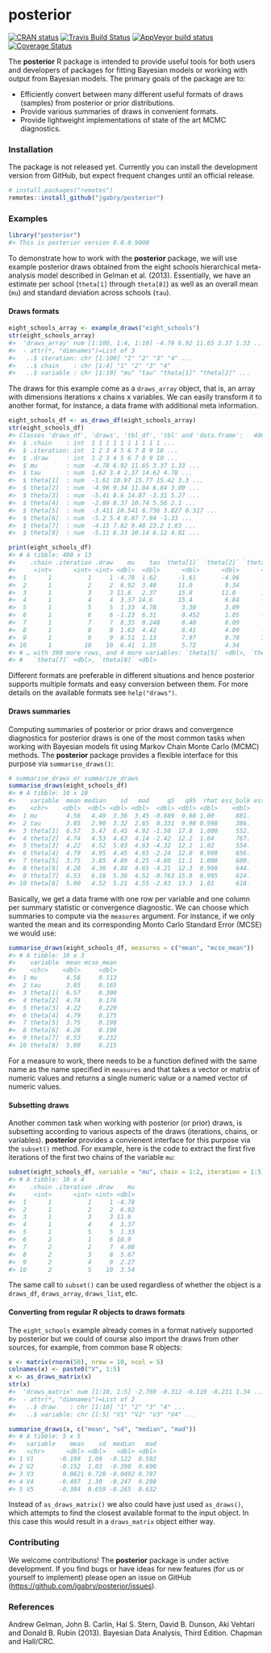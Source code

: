 
<!-- README.md is generated from README.Rmd. Please edit that file -->

# posterior

<!-- badges: start -->

[![CRAN
status](https://www.r-pkg.org/badges/version/posterior)](https://CRAN.R-project.org/package=posterior)
[![Travis Build
Status](https://travis-ci.org/jgabry/posterior.svg?branch=master)](https://travis-ci.org/jgabry/posterior)
[![AppVeyor build
status](https://ci.appveyor.com/api/projects/status/github/jgabry/posterior?branch=master&svg=true)](https://ci.appveyor.com/project/jgabry/posterior)
[![Coverage
Status](https://codecov.io/gh/jgabry/posterior/branch/master/graph/badge.svg)](https://codecov.io/gh/jgabry/posterior)
<!-- badges: end -->

The **posterior** R package is intended to provide useful tools for both
users and developers of packages for fitting Bayesian models or working
with output from Bayesian models. The primary goals of the package are
to:

  - Efficiently convert between many different useful formats of draws
    (samples) from posterior or prior distributions.
  - Provide various summaries of draws in convenient formats.
  - Provide lightweight implementations of state of the art MCMC
    diagnostics.

### Installation

The package is not released yet. Currently you can install the
development version from GitHub, but expect frequent changes until an
official release.

``` r
# install.packages("remotes")
remotes::install_github("jgabry/posterior")
```

### Examples

``` r
library("posterior")
#> This is posterior version 0.0.0.9000
```

To demonstrate how to work with the **posterior** package, we will use
example posterior draws obtained from the eight schools hierarchical
meta-analysis model described in Gelman et al. (2013). Essentially, we
have an estimate per school (`theta[1]` through `theta[8]`) as well as
an overall mean (`mu`) and standard deviation across schools (`tau`).

#### Draws formats

``` r
eight_schools_array <- example_draws("eight_schools")
str(eight_schools_array)
#>  'draws_array' num [1:100, 1:4, 1:10] -4.78 6.92 11.65 3.37 1.33 ...
#>  - attr(*, "dimnames")=List of 3
#>   ..$ iteration: chr [1:100] "1" "2" "3" "4" ...
#>   ..$ chain    : chr [1:4] "1" "2" "3" "4"
#>   ..$ variable : chr [1:10] "mu" "tau" "theta[1]" "theta[2]" ...
```

The draws for this example come as a `draws_array` object, that is, an
array with dimensions iterations x chains x variables. We can easily
transform it to another format, for instance, a data frame with
additional meta information.

``` r
eight_schools_df <- as_draws_df(eight_schools_array)
str(eight_schools_df)
#> Classes 'draws_df', 'draws', 'tbl_df', 'tbl' and 'data.frame':   400 obs. of  13 variables:
#>  $ .chain    : int  1 1 1 1 1 1 1 1 1 1 ...
#>  $ .iteration: int  1 2 3 4 5 6 7 8 9 10 ...
#>  $ .draw     : int  1 2 3 4 5 6 7 8 9 10 ...
#>  $ mu        : num  -4.78 6.92 11.65 3.37 1.33 ...
#>  $ tau       : num  1.62 3.4 2.37 14.62 4.78 ...
#>  $ theta[1]  : num  -1.61 10.97 15.77 15.42 3.3 ...
#>  $ theta[2]  : num  -4.96 9.34 11.04 6.84 3.09 ...
#>  $ theta[3]  : num  -5.41 8.6 14.87 -3.31 5.27 ...
#>  $ theta[4]  : num  -2.88 8.37 10.74 5.56 2.1 ...
#>  $ theta[5]  : num  -3.411 10.541 8.736 3.827 0.327 ...
#>  $ theta[6]  : num  -5.2 5.4 8.87 7.94 -1.33 ...
#>  $ theta[7]  : num  -4.15 7.82 9.48 23.2 1.83 ...
#>  $ theta[8]  : num  -5.11 6.33 10.14 6.12 4.01 ...

print(eight_schools_df)
#> # A tibble: 400 x 13
#>    .chain .iteration .draw    mu    tau `theta[1]` `theta[2]` `theta[3]` `theta[4]`
#>     <int>      <int> <int> <dbl>  <dbl>      <dbl>      <dbl>      <dbl>      <dbl>
#>  1      1          1     1 -4.78  1.62      -1.61       -4.96      -5.41    -2.88  
#>  2      1          2     2  6.92  3.40      11.0         9.34       8.60     8.37  
#>  3      1          3     3 11.6   2.37      15.8        11.0       14.9     10.7   
#>  4      1          4     4  3.37 14.6       15.4         6.84      -3.31     5.56  
#>  5      1          5     5  1.33  4.78       3.30        3.09       5.27     2.10  
#>  6      1          6     6 -1.23  6.31       0.452       1.05      -9.22    -4.71  
#>  7      1          7     7  8.35  0.248      8.40        8.09       8.67     8.53  
#>  8      1          8     8  1.63  4.42       8.41        4.09      -6.82    -0.0910
#>  9      1          9     9  8.51  1.13       7.97        8.70      12.1      9.24  
#> 10      1         10    10  6.41  1.35       5.72        4.34       4.39     6.46  
#> # … with 390 more rows, and 4 more variables: `theta[5]` <dbl>, `theta[6]` <dbl>,
#> #   `theta[7]` <dbl>, `theta[8]` <dbl>
```

Different formats are preferable in different situations and hence
posterior supports multiple formats and easy conversion between them.
For more details on the available formats see `help("draws")`.

#### Draws summaries

Computing summaries of posterior or prior draws and convergence
diagnostics for posterior draws is one of the most common tasks when
working with Bayesian models fit using Markov Chain Monte Carlo (MCMC)
methods. The **posterior** package provides a flexible interface for
this purpose via `summarise_draws()`:

``` r
# summarise_draws or summarize_draws
summarise_draws(eight_schools_df)
#> # A tibble: 10 x 10
#>    variable  mean median    sd   mad     q5   q95  rhat ess_bulk ess_tail
#>    <chr>    <dbl>  <dbl> <dbl> <dbl>  <dbl> <dbl> <dbl>    <dbl>    <dbl>
#>  1 mu        4.56   4.49  3.36  3.45 -0.889  9.88 1.00      881.     300.
#>  2 tau       3.85   2.90  3.32  2.65  0.331  9.98 0.998     386.     311.
#>  3 theta[1]  6.57   5.47  6.45  4.92 -1.50  17.8  1.000     552.     272.
#>  4 theta[2]  4.74   4.53  4.63  4.14 -2.42  12.2  1.04      767.     344.
#>  5 theta[3]  4.22   4.52  5.03  4.63 -4.32  12.2  1.02      554.     246.
#>  6 theta[4]  4.79   4.95  4.45  4.65 -2.24  12.0  0.998     656.     370.
#>  7 theta[5]  3.75   3.85  4.89  4.25 -4.80  11.1  1.000     609.     326.
#>  8 theta[6]  4.28   4.36  4.88  4.65 -4.21  12.3  0.998     644.     305.
#>  9 theta[7]  6.53   6.18  5.38  4.52 -0.763 15.9  0.995     624.     345.
#> 10 theta[8]  5.00   4.52  5.21  4.55 -2.83  13.3  1.01      618.     332.
```

Basically, we get a data frame with one row per variable and one column
per summary statistic or convergence diagnostic. We can choose which
summaries to compute via the `measures` argument. For instance, if we
only wanted the mean and its corresponding Monto Carlo Standard Error
(MCSE) we would use:

``` r
summarise_draws(eight_schools_df, measures = c("mean", "mcse_mean"))
#> # A tibble: 10 x 3
#>    variable  mean mcse_mean
#>    <chr>    <dbl>     <dbl>
#>  1 mu        4.56     0.113
#>  2 tau       3.85     0.165
#>  3 theta[1]  6.57     0.300
#>  4 theta[2]  4.74     0.176
#>  5 theta[3]  4.22     0.220
#>  6 theta[4]  4.79     0.175
#>  7 theta[5]  3.75     0.198
#>  8 theta[6]  4.28     0.198
#>  9 theta[7]  6.53     0.232
#> 10 theta[8]  5.00     0.215
```

For a measure to work, there needs to be a function defined with the
same name as the name specified in `measures` and that takes a vector or
matrix of numeric values and returns a single numeric value or a named
vector of numeric values.

#### Subsetting draws

Another common task when working with posterior (or prior) draws, is
subsetting according to various aspects of the draws (iterations,
chains, or variables). **posterior** provides a convienent interface for
this purpose via the `subset()` method. For example, here is the code to
extract the first five iterations of the first two chains of the
variable `mu`:

``` r
subset(eight_schools_df, variable = "mu", chain = 1:2, iteration = 1:5)
#> # A tibble: 10 x 4
#>    .chain .iteration .draw    mu
#>     <int>      <int> <int> <dbl>
#>  1      1          1     1 -4.78
#>  2      1          2     2  6.92
#>  3      1          3     3 11.6 
#>  4      1          4     4  3.37
#>  5      1          5     5  1.33
#>  6      2          1     6 10.9 
#>  7      2          2     7  4.08
#>  8      2          3     8  5.67
#>  9      2          4     9  2.27
#> 10      2          5    10  3.54
```

The same call to `subset()` can be used regardless of whether the object
is a `draws_df`, `draws_array`, `draws_list`, etc.

#### Converting from regular R objects to draws formats

The `eight_schools` example already comes in a format natively supported
by posterior but we could of course also import the draws from other
sources, for example, from common base R objects:

``` r
x <- matrix(rnorm(50), nrow = 10, ncol = 5)
colnames(x) <- paste0("V", 1:5)
x <- as_draws_matrix(x)
str(x)
#>  'draws_matrix' num [1:10, 1:5] -2.769 -0.312 -0.119 -0.231 1.34 ...
#>  - attr(*, "dimnames")=List of 2
#>   ..$ draw    : chr [1:10] "1" "2" "3" "4" ...
#>   ..$ variable: chr [1:5] "V1" "V2" "V3" "V4" ...

summarise_draws(x, c("mean", "sd", "median", "mad"))
#> # A tibble: 5 x 5
#>   variable    mean    sd  median   mad
#>   <chr>      <dbl> <dbl>   <dbl> <dbl>
#> 1 V1       -0.199  1.09  -0.122  0.592
#> 2 V2       -0.152  1.03  -0.390  0.690
#> 3 V3        0.0621 0.720 -0.0492 0.797
#> 4 V4       -0.497  1.30  -0.247  0.298
#> 5 V5       -0.384  0.659 -0.265  0.632
```

Instead of `as_draws_matrix()` we also could have just used
`as_draws()`, which attempts to find the closest available format to the
input object. In this case this would result in a `draws_matrix` object
either way.

### Contributing

We welcome contributions\! The **posterior** package is under active
development. If you find bugs or have ideas for new features (for us or
yourself to implement) please open an issue on GitHub
(<https://github.com/jgabry/posterior/issues>).

### References

Andrew Gelman, John B. Carlin, Hal S. Stern, David B. Dunson, Aki
Vehtari and Donald B. Rubin (2013). Bayesian Data Analysis, Third
Edition. Chapman and Hall/CRC.
